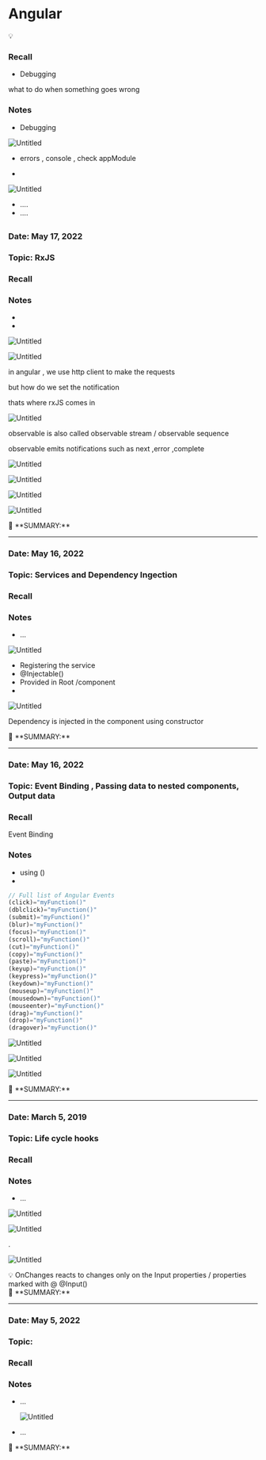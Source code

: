 # Angular

<aside>
💡

</aside>

### Recall

- Debugging

what to do when something goes wrong

### Notes

- Debugging

![Untitled](Angular%20e883baa1ad2c4593bc3e355e5b1a9442/Untitled.png)

- errors , console , check appModule

- 

![Untitled](Angular%20e883baa1ad2c4593bc3e355e5b1a9442/Untitled%201.png)

- ....
- ....

## 

### Date: May 17, 2022

### Topic: RxJS

### Recall

### Notes

- 
- 

![Untitled](Angular%20e883baa1ad2c4593bc3e355e5b1a9442/Untitled%202.png)

![Untitled](Angular%20e883baa1ad2c4593bc3e355e5b1a9442/Untitled%203.png)

in angular , we use http client to make the requests

but how do we set the notification 

thats where rxJS comes in

![Untitled](Angular%20e883baa1ad2c4593bc3e355e5b1a9442/Untitled%204.png)

observable is also called observable stream / observable sequence

observable emits notifications such as next ,error ,complete

![Untitled](Angular%20e883baa1ad2c4593bc3e355e5b1a9442/Untitled%205.png)

![Untitled](Angular%20e883baa1ad2c4593bc3e355e5b1a9442/Untitled%206.png)

![Untitled](Angular%20e883baa1ad2c4593bc3e355e5b1a9442/Untitled%207.png)

![Untitled](Angular%20e883baa1ad2c4593bc3e355e5b1a9442/Untitled%208.png)

<aside>
📌 **SUMMARY:**

</aside>

---

### Date: May 16, 2022

### Topic: Services and Dependency Ingection

### Recall

### Notes

- ...

![Untitled](Angular%20e883baa1ad2c4593bc3e355e5b1a9442/Untitled%209.png)

- Registering the service
- @Injectable()
- Provided in Root /component
- 

![Untitled](Angular%20e883baa1ad2c4593bc3e355e5b1a9442/Untitled%2010.png)

Dependency is injected in the component using constructor

 

<aside>
📌 **SUMMARY:**

</aside>

---

### Date: May 16, 2022

### Topic: Event Binding , Passing data to nested components, Output data

### Recall

Event Binding 

### Notes

- using ()
- 

```jsx
// Full list of Angular Events
(click)="myFunction()"
(dblclick)="myFunction()"
(submit)="myFunction()"
(blur)="myFunction()"
(focus)="myFunction()"
(scroll)="myFunction()"
(cut)="myFunction()"
(copy)="myFunction()"
(paste)="myFunction()"
(keyup)="myFunction()"
(keypress)="myFunction()"
(keydown)="myFunction()"
(mouseup)="myFunction()"
(mousedown)="myFunction()"
(mouseenter)="myFunction()"
(drag)="myFunction()"
(drop)="myFunction()"
(dragover)="myFunction()"
```

![Untitled](Angular%20e883baa1ad2c4593bc3e355e5b1a9442/Untitled%2011.png)

![Untitled](Angular%20e883baa1ad2c4593bc3e355e5b1a9442/Untitled%2012.png)

![Untitled](Angular%20e883baa1ad2c4593bc3e355e5b1a9442/Untitled%2013.png)

<aside>
📌 **SUMMARY:**

</aside>

---

### Date: March 5, 2019

### Topic: Life cycle hooks

### Recall

### Notes

- ...

![Untitled](Angular%20e883baa1ad2c4593bc3e355e5b1a9442/Untitled%2014.png)

![Untitled](Angular%20e883baa1ad2c4593bc3e355e5b1a9442/Untitled%2015.png)

.

![Untitled](Angular%20e883baa1ad2c4593bc3e355e5b1a9442/Untitled%2016.png)

<aside>
💡 OnChanges reacts to changes only on the Input properties / properties marked with @ @Input()

</aside>

<aside>
📌 **SUMMARY:**

</aside>

---

### Date: May 5, 2022

### Topic:

### Recall

### Notes

- ...
    
    ![Untitled](Angular%20e883baa1ad2c4593bc3e355e5b1a9442/Untitled%2017.png)
    
- ...

<aside>
📌 **SUMMARY:**

</aside>
